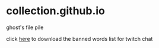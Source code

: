 # collection.github.io
ghost's file pile

click <a href="https://gh0st-prlnce.github.io/collection.github.io/bannedwords.rtf">here</a> to download the banned words list for twitch chat
